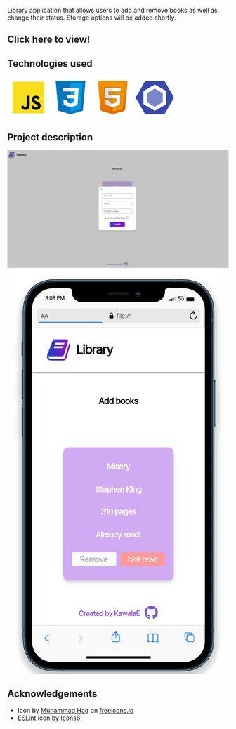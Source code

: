 Library application that allows users to add and remove books as well as change their status. Storage options will be added shortly. 

<h2><a ref="">Click here to view!</a></h2>
<h2><strong>Technologies used</strong></h2>
<div style="display:flex;">
<img src="Pictures/js.svg"></img>
<img src="Pictures/css.svg"></img>
<img src="Pictures/html.svg"></img>
<img src="Pictures/eslint.svg"></img>
</div>


<h2><strong>Project description</strong></h2>
<img src="Pictures/page-screenshot.png"></img>
<div align ="center"><img src="Pictures/mobile-screen.png"></img></div>

<h2><strong>Acknowledgements</strong></h2>
<ul>
    <li>Icon by <a href="https://freeicons.io/profile/823">Muhammad Haq</a> on <a href="https://freeicons.io">freeicons.io</a></li>
    <li><a target="_blank" href="https://icons8.com/icon/RBnCyho7WRn7/eslint">ESLint</a> icon by <a target="_blank" href="https://icons8.com">Icons8</a></li>

</ul>
